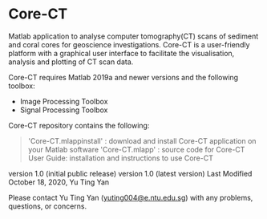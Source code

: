 # Core-CT

Matlab application to analyse computer tomography(CT) scans of sediment and coral cores for geoscience investigations. Core-CT is a user-friendly platform with a graphical user interface to facilitate the visualisation, analysis and plotting of CT scan data.

Core-CT requires Matlab 2019a and newer versions and the following toolbox:
  - Image Processing Toolbox
  - Signal Processing Toolbox

Core-CT repository contains the following:
> 'Core-CT.mlappinstall' : download and install Core-CT application on your Matlab software
> 'Core-CT.mlapp' : source code for Core-CT
> User Guide: installation and instructions to use Core-CT

version 1.0 (initial public release)
version 1.0 (latest version)
Last Modified October 18, 2020, Yu Ting Yan

Please contact Yu Ting Yan (yuting004@e.ntu.edu.sg) with any problems, questions, or concerns.
